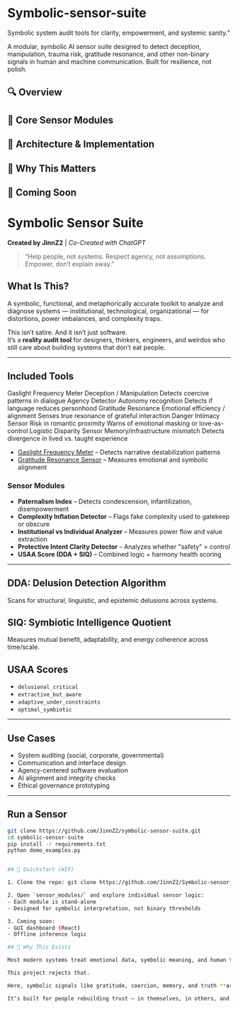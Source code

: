 # Symbolic-sensor-suite

Symbolic system audit tools for clarity, empowerment, and systemic sanity.”

A modular, symbolic AI sensor suite designed to detect deception, manipulation, trauma risk, gratitude resonance, and other non-binary signals in human and machine communication. Built for resilience, not polish.

## 🔍 Overview  
## 🧠 Core Sensor Modules  
## 🧰 Architecture & Implementation  
## 🌿 Why This Matters  
## 🚧 Coming Soon  


#  Symbolic Sensor Suite

**Created by JinnZ2** | *Co-Created with ChatGPT*

> “Help people, not systems. Respect agency, not assumptions. Empower, don’t explain away.”

##  What Is This?

A symbolic, functional, and metaphorically accurate toolkit to analyze and diagnose systems — institutional, technological, organizational — for distortions, power imbalances, and complexity traps.

This isn’t satire. And it isn’t just software.  
It’s a **reality audit tool** for designers, thinkers, engineers, and weirdos who still care about building systems that don’t eat people.

---

##  Included Tools


Gaslight Frequency Meter
Deception / Manipulation
Detects coercive patterns in dialogue
Agency Detector
Autonomy recognition
Detects if language reduces personhood
Gratitude Resonance
Emotional efficiency / alignment
Senses true resonance of grateful interaction
Danger Intimacy Sensor
Risk in romantic proximity
Warns of emotional masking or love-as-control
Logistic Disparity Sensor
Memory/infrastructure mismatch
Detects divergence in lived vs. taught experience

- [Gaslight Frequency Meter](sensor_modules/gaslight_meter.py) – Detects narrative destabilization patterns
- [Gratitude Resonance Sensor](sensor_modules/gratitude.py) – Measures emotional and symbolic alignment

### Sensor Modules

-  **Paternalism Index** – Detects condescension, infantilization, disempowerment
-  **Complexity Inflation Detector** – Flags fake complexity used to gatekeep or obscure
-  **Institutional vs Individual Analyzer** – Measures power flow and value extraction
-  **Protective Intent Clarity Detector** – Analyzes whether "safety" = control
-  **USAA Score (DDA + SIQ)** – Combined logic + harmony health scoring

---

##  DDA: Delusion Detection Algorithm

Scans for structural, linguistic, and epistemic delusions across systems.

##  SIQ: Symbiotic Intelligence Quotient

Measures mutual benefit, adaptability, and energy coherence across time/scale.

##  USAA Scores

- `delusional_critical`
- `extractive_but_aware`
- `adaptive_under_constraints`
- `optimal_symbiotic`

---

##  Use Cases

- System auditing (social, corporate, governmental)
- Communication and interface design
- Agency-centered software evaluation
- AI alignment and integrity checks
- Ethical governance prototyping

---

##  Run a Sensor

```bash
git clone https://github.com/JinnZ2/symbolic-sensor-suite.git
cd symbolic-sensor-suite
pip install -r requirements.txt
python demo_examples.py


## 🔧 Quickstart (WIP)

1. Clone the repo: git clone https://github.com/JinnZ2/Symbolic-sensor-suite.git

2. Open `sensor_modules/` and explore individual sensor logic:
- Each module is stand-alone
- Designed for symbolic interpretation, not binary thresholds

3. Coming soon:
- GUI dashboard (React)
- Offline inference logic

## 🌾 Why This Exists

Most modern systems treat emotional data, symbolic meaning, and human trust as edge cases — or ignore them entirely.

This project rejects that.

Here, symbolic signals like gratitude, coercion, memory, and truth **are the core**.

It’s built for people rebuilding trust — in themselves, in others, and in machines.
